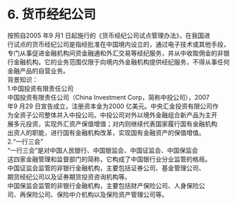 # 6. 货币经纪公司

按照自2005 年9 月1 日起施行的《货币经纪公司试点管理办法》，在我国进<br />
    行试点的货币经纪公司是指经批准在中国境内设立的，通过电子技术或其他手段，<br />
    专门从事促进金融机构间资金融通和外汇交易等经纪服务，并从中收取佣金的非银<br />
    行金融机构。它的业务范围仅限于向境内外金融机构提供经纪服务，不得从事任何<br />
    金融产品的自营业务。<br />
    背景知识：<br />
    1.中国投资有限责任公司<br />
    中国投资有限责任公司（China Investment Corp，简称中投公司），2007<br />
    年9 月29 日宣告成立，注册资本金为2000 亿美元。中央汇金投资有限公司作<br />
    为全资子公司整体并入中投公司。中投公司对外以境外金融组合新产品为主开<br />
    展多元投资，实现外汇资产保值增值；对内则继续代表国家履行国有金融机构<br />
    出资人的职能，进行国有金融机构改革，实现国有金融资产的保值增值。<br />
    2.“一行三会”<br />
    “一行三会”是对中国人民银行、中国银监会、中国证监会、中国保监会<br />
    这四家金融管理和监督部门的简称，它构成了中国银行业分业监管的格局。<br />
    中国证监会监管的非银行金融机构，主要包括证券公司、基金管理公司、<br />
    期货经纪公司以及证券期货投资咨询机构等。<br />
    中国保监会监管的非银行金融机构，主要包括财产保险公司、人身保险公<br />
  司、再保险公司、保险中介机构以及保险资产管理公司等。